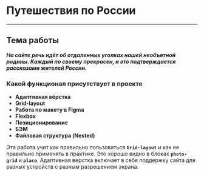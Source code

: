 # Путешествия по России
___

## Тема работы
___На сайте речь идёт об отдаленных уголках нашей необъятной родины. Каждый по своему прекрасен, и это подтверждается рассказами жителей России.___

### Какой функционал присутствует в проекте

* **Адаптивная вёрстка**
* **Grid-layout**
* **Работа по макету в Figma**
* **Flexbox**
* **Позиционирование**
* **БЭМ**
* **Файловая структура (Nested)**

Эта работа учит как правильно пользоваться __`Grid-layout`__ и как ее правильно применять в практике. Это хорошо видно в блоках __`photo-grid`__ и __`place`__.
Адаптивная верстка включает в себя поддержку сайта для разных устройств с разным разрешением экрана.

